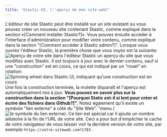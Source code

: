 ```yaml
---
title: 'Stastic UI, l''aperçu de mon site web?'
---
```

L'éditeur de site Stastic peut être installé sur un site existant ou vous pouvez créer un nouveau site contenant Stastic, comme expliqué dans la section «[Comment installer Stastic?]». Vous pouvez ensuite accéder à l'interface d'administration pour modifier votre contenu, comme expliqué dans la section "[Comment accéder à Stastic admin?]". Lorsque vous ouvrez l'éditeur Stastic, la première chose que vous voyez est la suivante:![Aperçu de votre site dans l'éditeur Stastic](https://www.stastic.net//assets/2019-08-03-775924.png) un aperçu du site que vous modifiez avec Stastic. Il est toujours à jour avec le dernier contenu, sauf si une "construction" est en cours, ce qui est indiqué par un "rouet" en rotation:![Spinning wheel dans Stastic UI, indiquant qu'une construction est en cours](https://www.stastic.net//assets/2019-08-03-450677.png) Une fois la construction terminée, la molette disparaît et l'aperçu est automatiquement mis à jour. **Vous pouvez en savoir plus sur la construction dans la section "[Pourquoi Static est-il si lent pour créer et écrire des fichiers dans Github?]".** Notez également qu'il existe un symbole "lien externe" à côté du "Site Web". "menu (![le symbole du lien externe](https://www.stastic.net//assets/2019-08-04-371034.png)). Ce lien est spécial car il ajoute un nombre aléatoire à la fin de l'URL de votre site. Ceci a pour but d'empêcher le cache de votre navigateur de vous laisser voir la dernière version de votre site, par exemple `https://votre-siteweb.com?1783 `.
